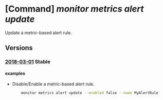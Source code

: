 # [Command] _monitor metrics alert update_

Update a metric-based alert rule.

## Versions

### [2018-03-01](/Resources/mgmt-plane/L3N1YnNjcmlwdGlvbnMve30vcmVzb3VyY2Vncm91cHMve30vcHJvdmlkZXJzL21pY3Jvc29mdC5pbnNpZ2h0cy9tZXRyaWNhbGVydHMve30=/2018-03-01.xml) **Stable**

<!-- mgmt-plane /subscriptions/{}/resourcegroups/{}/providers/microsoft.insights/metricalerts/{} 2018-03-01 -->

#### examples

- Disable/Enable a metric-based alert rule.
    ```bash
        monitor metrics alert update --enabled false --name MyAlertRule --resource-group MyResourceGroup
    ```
